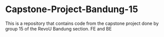 # Capstone-Project-Bandung-15
This is a repository that contains code from the capstone project done by group 15 of the RevoU Bandung section.
FE and BE